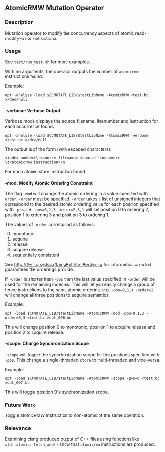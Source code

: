 ## AtomicRMW Mutation Operator

### Description
Mutation operator to modify the concurrency aspects of atomic read-modify-write
instructions.

### Usage
See `test/run_test.sh` for more examples.

With no arguments, the operator outputs the number of `atomicrmw` instructions
found.

Example:
`````
opt -analyze -load $CCMUTATE_LIB/$testLibName -AtomicRMW <test.bc >/dev/null
`````

#### -verbose: Verbose Output
Verbose mode displays the source filename, linenumber and instruction for each
occurrence found.

`````
opt -analyze -load $CCMUTATE_LIB/$testLibName -AtomicRMW -verbose <test.bc >/dev/null
`````

The output is of the form (with escaped characters):
`````
<index number>\t<source filename>:<source linenumer>
\t<atomicrmw instruction>\n
`````
For each atomic store instruction found.

#### -mod: Modify Atomic Ordering Constraint
The flag `-mod` will change the atomic ordering to a value specified with
`-order`. `-order` must be specified. `-order` takes a list of unsigned
integers that correspond to the desired atomic ordering value for each
position specified with `-pos`. i.e. `-pos=0,1,3 -order=2,3,1` will set
position 0 to ordering 2, position 1 to ordering 3 and position 3 to ordering
1.

The values of `-order` correspond as follows:

0. monotonic
1. acquire
2. release
3. acquire release
4. sequentially consistent

See http://llvm.org/docs/LangRef.html#ordering for information on what
guarantees the orderings provide.

If `-order` is shorter than `-pos` then the last value specified in `-order`
will be used for the remaining indecies. This will let you easily change a
group of fence instructions to the same atomic ordering. e.g. `-pos=0,1,3
-order=1` will change all three positions to acquire semantics

Example:
`````
opt -load $CCMUTATE_LIB/$testLibName -AtomicRMW -mod -pos=0,1,2 -order=0,3 <test.bc >out_006.bc
`````
This will change position 0 to monotonic, position 1 to acquire release
and position 2 to acquire release.

#### -scope: Change Synchronization Scope
`-scope` will toggle the syncrhonization scope for the positions specified with
`-pos`. This change a single-threaded `store` to multi-threaded and vice-versa.

Example:
`````
opt -load $CCMUTATE_LIB/$testLibName -AtomicRMW -scope -pos=0 <test.bc >out_007.bc
`````

This will toggle position 0's synchronization scope.

### Future Work
Toggle atomicRMW instruction to non-atomic of the same operation.

### Relevance
Examining clang produced output of C++ files using functions like
`std::atomic::fetch_add()` show that `atomicrmw` instructions are produced.
